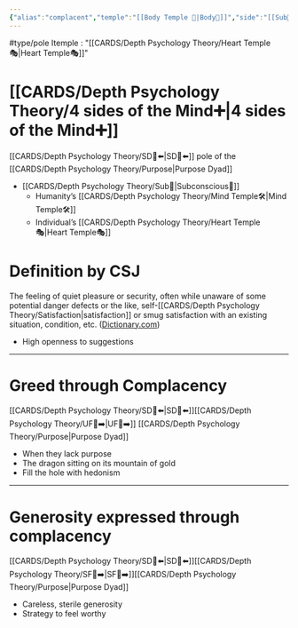 ```yaml
---
{"alias":"complacent","temple":"[[Body Temple 🌳|Body🌳]]","side":"[[Sub🤸|🤸]]","Htemple":"[[Mind Temple ⚒️|Mind⚒️]]","dg-publish":true,"permalink":"/cards/depth-psychology-theory/complacency/","dgPassFrontmatter":true,"created":"2022-12-31T17:46:37.695+01:00","updated":"2023-05-28T11:13:51.472+02:00"}
---
```


#type/pole 
Itemple : "[[CARDS/Depth Psychology Theory/Heart Temple🎭\|Heart Temple🎭]]"

# [[CARDS/Depth Psychology Theory/4 sides of the Mind➕\|4 sides of the Mind➕]]
[[CARDS/Depth Psychology Theory/SD🤸⬅️\|SD🤸⬅️]] pole of the [[CARDS/Depth Psychology Theory/Purpose\|Purpose Dyad]] 
- [[CARDS/Depth Psychology Theory/Sub🤸\|Subconscious🤸]]  
	- Humanity’s [[CARDS/Depth Psychology Theory/Mind Temple🛠️\|Mind Temple🛠️]] 
	- Individual’s [[CARDS/Depth Psychology Theory/Heart Temple🎭\|Heart Temple🎭]] 

# Definition by CSJ 

<div class="transclusion internal-embed is-loaded"><div class="markdown-embed">



The feeling of quiet pleasure or security, often while unaware of some potential danger defects or the like, self-[[CARDS/Depth Psychology Theory/Satisfaction\|satisfaction]] or smug satisfaction with an existing situation, condition, etc. ([Dictionary.com](https://www.dictionary.com/browse/complacency)) 

</div></div>

- High openness to suggestions 
---
# Greed through Complacency 
[[CARDS/Depth Psychology Theory/SD🤸⬅️\|SD🤸⬅️]][[CARDS/Depth Psychology Theory/UF👤➡️\|UF👤➡️]] [[CARDS/Depth Psychology Theory/Purpose\|Purpose Dyad]] 
- When they lack purpose 
- The dragon sitting on its mountain of gold 
- Fill the hole with hedonism 
---
# Generosity expressed through complacency
[[CARDS/Depth Psychology Theory/SD🤸⬅️\|SD🤸⬅️]][[CARDS/Depth Psychology Theory/SF🤸➡️\|SF🤸➡️]][[CARDS/Depth Psychology Theory/Purpose\|Purpose Dyad]] 
- Careless, sterile generosity 
- Strategy to feel worthy 